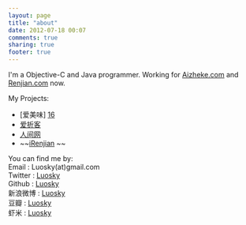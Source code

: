 ```yaml
---
layout: page
title: "about"
date: 2012-07-18 00:07
comments: true
sharing: true
footer: true
---
```


I'm a Objective-C and Java programmer. Working for [Aizheke.com](http://aizheke.com)  and [Renjian.com](http://renjian.com) now.

My Projects:

  * [爱美味] [16]
  * [爱折客][9]
  * [人间网][11]
  * ~~[iRenjian][10]  ~~

 
   [9]: http://itunes.apple.com/us/app/id408827748?mt=8
   [10]: http://itunes.apple.com/us/app/irenjian/id403905966?mt=8
   [11]: http://renjian.com
  
You can find me by:  
Email   :  Luosky(at)gmail.com  
Twitter :  [Luosky][11]  
Github  :  [Luosky][15]  
新浪微博   : [Luosky][12]   
豆瓣      :	[Luosky][13]   
虾米      :	[Luosky][14]

   [11]: http://www.twitter.com/luosky
   [12]: http://t.sina.com.cn/luosky
   [13]: http://www.douban.com/people/luosky/
   [14]: http://www.xiami.com/u/35579
   [15]: http://github.com/luosky
[16]: http://itunes.apple.com/cn/app/ai-mei-wei/id552861555?ls=1&mt=8
